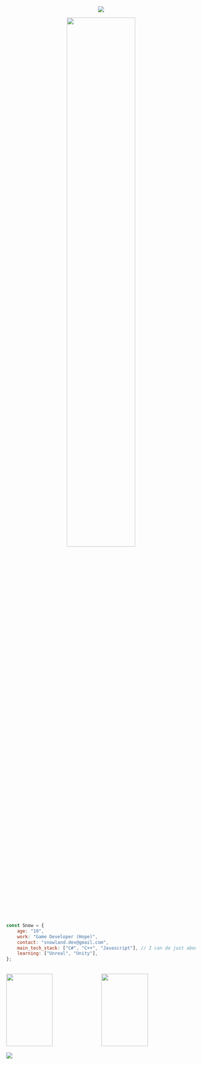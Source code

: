   <div align="center">
<img src ="https://capsule-render.vercel.app/api?type=waving&color=timeGradient&text=⛄️%20Snow%20Github&animation=fadeIn&fontSize=35&fontAlignY=35&fontAlign=50&height=200">
<p>
 <img src="https://github.com/Snow0406/Snow0406/assets/87596507/5196def9-fb91-49fc-a44c-34952e4a661e" width="60%" align="center" />
 </div>

   <div align="center">
     
   </div>

<br>
<br>

```js
const Snow = {
    age: "19",
    work: "Game Developer (Hope)",
    contact: "snowland.dev@gmail.com",
    main_tech_stack: ["C#", "C++", "Javascript"], // I can do just about anything
    learning: ["Unreal", "Unity"],
};
```

<p>
 <br>
  <img src="https://github-readme-stats.vercel.app/api?username=Snow0406&theme=tokyonight&show_icons=true&hide_border=true&count_private=true"  height="192px" width="49.5%" />
  <img src="https://raw.githubusercontent.com/Snow0406/github-stats-transparent/output/generated/languages.svg" height="192px" width="49.5%" />
</p>

<img src="https://capsule-render.vercel.app/api?type=waving&color=timeGradient&section=footer"/>
